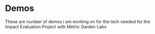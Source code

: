 # Demos
These are number of demos i am working on for the tech needed for the Impact Evaluation Project with Metric Garden Labs
